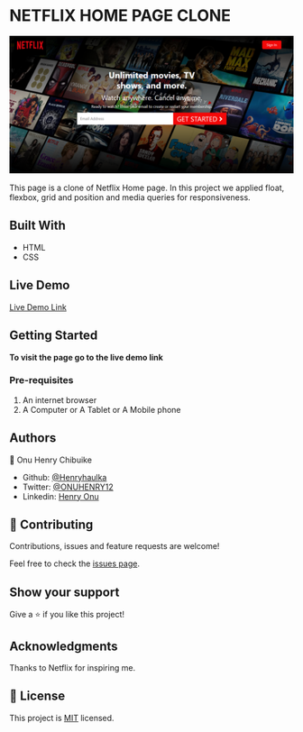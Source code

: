 # NETFLIX HOME PAGE CLONE

![screenshot](/img/netflix_image.png)

This page is a clone of Netflix Home page. In this project we applied float,
flexbox, grid and position and media queries for responsiveness.

## Built With

- HTML
- CSS

## Live Demo

[Live Demo Link](https://henryhaulka.github.io/Netflix_Homepage/)

## Getting Started

**To visit the page go to the live demo link**

### Pre-requisites

1. An internet browser
2. A Computer or A Tablet or A Mobile phone

## Authors

👤 Onu Henry Chibuike

- Github: [@Henryhaulka](https://github.com/Henryhaulka)
- Twitter: [@ONUHENRY12](https://twitter.com/ONUHENRY12)
- Linkedin: [Henry Onu](https://www.linkedin.com/in/henry-onu-9a15b11b6/)

## 🤝 Contributing

Contributions, issues and feature requests are welcome!

Feel free to check the [issues page](https://github.com/Henryhaulka/Netflix_Homepage/issues).

## Show your support

Give a ⭐️ if you like this project!

## Acknowledgments

Thanks to Netflix for inspiring me.

## 📝 License

This project is [MIT](lic.url) licensed.
